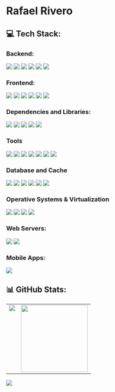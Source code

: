 # Rafael Rivero

## 💻 Tech Stack:

### Backend:
<p>
  <img src="https://img.shields.io/badge/Node.js-339933?style=for-the-badge&logo=nodedotjs&logoColor=white">
  <img src="https://img.shields.io/badge/Express.js-000000?style=for-the-badge&logo=express&logoColor=white">
  <img src="https://img.shields.io/badge/nestjs-%23E0234E.svg?style=for-the-badge&logo=nestjs&logoColor=white">
  <img src="https://img.shields.io/badge/PHP-777BB4?style=for-the-badge&logo=php&logoColor=white"> 
  <img src="https://img.shields.io/badge/Laravel-FF2D20?style=for-the-badge&logo=laravel&logoColor=white">
  <img src="https://img.shields.io/badge/CodeIgniter-%23EF4223.svg?style=for-the-badge&logo=codeIgniter&logoColor=white">
  
  <!-- 
  <img src="https://img.shields.io/badge/java-%23ED8B00.svg?style=for-the-badge&logo=openjdk&logoColor=white">
  <img src="https://img.shields.io/badge/spring-%236DB33F.svg?style=for-the-badge&logo=spring&logoColor=white">
  -->
</p>

### Frontend:
<p>
  <img src="https://img.shields.io/badge/CSS3-1572B6?style=for-the-badge&logo=css3&logoColor=white">
  <img src="https://img.shields.io/badge/HTML5-E34F26?style=for-the-badge&logo=html5&logoColor=white">
  <img src="https://img.shields.io/badge/JavaScript-F7DF1E?style=for-the-badge&logo=javascript&logoColor=black">
  <img src="https://img.shields.io/badge/Angular-DD0031?style=for-the-badge&logo=angular&logoColor=white">
  <img src="https://img.shields.io/badge/Bootstrap-563D7C?style=for-the-badge&logo=bootstrap&logoColor=white">
  <img src="https://img.shields.io/badge/tailwindcss-%2338B2AC.svg?style=for-the-badge&logo=tailwind-css&logoColor=white">
  <!--
  <img src="https://img.shields.io/badge/react-%2320232a.svg?style=for-the-badge&logo=react&logoColor=%2361DAFB">
  <img src="https://img.shields.io/badge/vue.js-%2335495e.svg?style=for-the-badge&logo=vuedotjs&logoColor=%234FC08D">
  -->
</p>

### Dependencies and Libraries:
<p>
  <img src="https://img.shields.io/badge/NPM-%23CB3837.svg?style=for-the-badge&logo=npm&logoColor=white">
  <img src="https://img.shields.io/badge/JWT-black?style=for-the-badge&logo=JSON%20web%20tokens">
  <img src="https://img.shields.io/badge/Socket.io-black?style=for-the-badge&logo=socket.io&badgeColor=010101">
  <img src="https://img.shields.io/badge/jQuery-0769AD?style=for-the-badge&logo=jquery&logoColor=white">
  <img src="https://img.shields.io/badge/chart.js-F5788D.svg?style=for-the-badge&logo=chart.js&logoColor=white">
</p>

### Tools
<p>
  <img src="https://img.shields.io/badge/rabbitmq-FF6600?style=for-the-badge&logo=rabbitmq&logoColor=white">
  <img src="https://img.shields.io/badge/grafana-F46800.svg?style=for-the-badge&logo=grafana&logoColor=white&color=%23F46800">
  <img src="https://img.shields.io/badge/Postman-FF6C37?style=for-the-badge&logo=Postman&logoColor=white">
  <img src="https://img.shields.io/badge/Git-F05032?style=for-the-badge&logo=git&logoColor=white">
  <img src="https://img.shields.io/badge/GitHub-100000?style=for-the-badge&logo=github&logoColor=white">
  <img src="https://img.shields.io/badge/Notion-000000?style=for-the-badge&logo=notion&logoColor=white">
  <img src="https://img.shields.io/badge/Trello-0052CC?style=for-the-badge&logo=trello&logoColor=white">
</p>

### Database and Cache
<p>
  <img src="https://img.shields.io/badge/PostgreSQL-316192?style=for-the-badge&logo=postgresql&logoColor=whit">
  <img src="https://img.shields.io/badge/MySQL-005C84?style=for-the-badge&logo=mysql&logoColor=white">
  <img src="https://img.shields.io/badge/MariaDB-003545?style=for-the-badge&logo=mariadb&logoColor=white">
  <img src="https://img.shields.io/badge/sqlite-%2307405e.svg?style=for-the-badge&logo=sqlite&logoColor=white">
  <img src="https://img.shields.io/badge/Firebase-039BE5?style=for-the-badge&logo=Firebase&logoColor=white">
  <img src="https://img.shields.io/badge/redis-%23DD0031.svg?style=for-the-badge&logo=redis&logoColor=white">
</p>

### Operative Systems & Virtualization
<p>
  <img src="https://img.shields.io/badge/Debian-A81D33?style=for-the-badge&logo=debian&logoColor=white">
  <img src="https://img.shields.io/badge/Ubuntu-E95420?style=for-the-badge&logo=ubuntu&logoColor=white">
  <img src="https://img.shields.io/badge/Windows-0078D6?style=for-the-badge&logo=windows&logoColor=white">
  <img src="https://img.shields.io/badge/docker-%230db7ed.svg?style=for-the-badge&logo=docker&logoColor=white">
</p>

### Web Servers:
<p>
  <img src="https://img.shields.io/badge/apache-%23D42029.svg?style=for-the-badge&logo=apache&logoColor=white">
  <img src="https://img.shields.io/badge/nginx-%23009639.svg?style=for-the-badge&logo=nginx&logoColor=white">
</p>

### Mobile Apps:
<p>
  <img src="https://img.shields.io/badge/Flutter-02569B?style=for-the-badge&logo=flutter&logoColor=white">
</p>

## 📊 GitHub Stats:
<!-- (<a target="_blank" href="https://github.com/anuraghazra/github-readme-stats">Anuraghazra</a>) -->
<table>
  <tr>
    <td valign="top"><img src="https://github-readme-stats.vercel.app/api/top-langs/?username=rafalejandrorh&theme=tokyonight&card_width=450em"></td>
    <td valign="top"><img height="180em" src="https://github-readme-stats.vercel.app/api?username=rafalejandrorh&count_private=true&show_icons=true&theme=tokyonight" /></td>
 </tr>
</table>

<!-- ### TOP Repositores
 [![](https://github-readme-stats.vercel.app/api/pin/?username=veroMoreno&repo=react-url-shortener-front&bg_color=45,fc00ff,00dbde&title_color=fff&text_color=fff)](https://github.com/veroMoreno/react-url-shortener-front)
-->

[![](https://visitcount.itsvg.in/api?id=rafalejandrorh&icon=0&color=12)](https://visitcount.itsvg.in)
